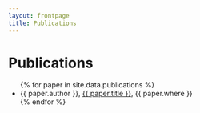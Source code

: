 ```yaml
---
layout: frontpage
title: Publications
---
```


# Publications

<ul>
{% for paper in site.data.publications %}
<li>{{ paper.author }}, <a href="{{ site.baseurl }}/{{ site.repo }}/resources/{{ paper.pdf }}">{{ paper.title }}</a>, {{ paper.where }}</li>
{% endfor %}
</ul>
